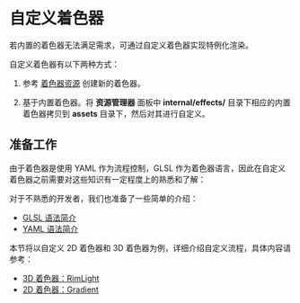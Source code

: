 # 自定义着色器

若内置的着色器无法满足需求，可通过自定义着色器实现特例化渲染。

自定义着色器有以下两种方式：

1. 参考 [着色器资源](./effect-inspector.md) 创建新的着色器。

2. 基于内置着色器。将 **资源管理器** 面板中 **internal/effects/** 目录下相应的内置着色器拷贝到 **assets** 目录下，然后对其进行自定义。

## 准备工作

由于着色器是使用 YAML 作为流程控制，GLSL 作为着色器语言，因此在自定义着色器之前需要对这些知识有一定程度上的熟悉和了解：

对于不熟悉的开发者，我们也准备了一些简单的介绍：

- [GLSL 语法简介](./glsl.md)
- [YAML 语法简介](./yaml-101.md)

本节将以自定义 2D 着色器和 3D 着色器为例，详细介绍自定义流程，具体内容请参考：

- [3D 着色器：RimLight](write-effect-3d-rim-light.md)
- [2D 着色器：Gradient](write-effect-2d-sprite-gradient.md)
